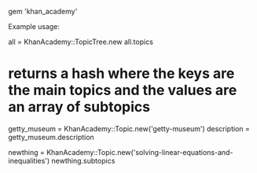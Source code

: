 
gem 'khan_academy'


Example usage: 

all = KhanAcademy::TopicTree.new
all.topics

# returns a hash where the keys are the main topics and the values are an array of subtopics


getty_museum = KhanAcademy::Topic.new('getty-museum')
description = getty_museum.description

newthing = KhanAcademy::Topic.new('solving-linear-equations-and-inequalities')
newthing.subtopics
